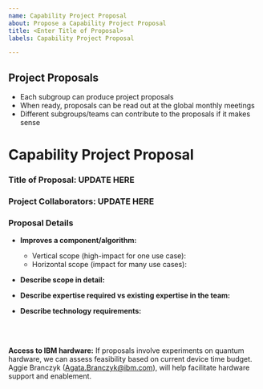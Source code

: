 ```yaml
---
name: Capability Project Proposal
about: Propose a Capability Project Proposal
title: <Enter Title of Proposal>
labels: Capability Project Proposal

---
```


## Project Proposals
- Each subgroup can produce project proposals
- When ready, proposals can be read out at the global monthly meetings
- Different subgroups/teams can contribute to the proposals if it makes sense

<!-- INSTRUCTIONS - Please fill out the template below to the best of your abilities. Any text within the arrow and dash areas is hidden from final view. -->

# Capability Project Proposal

### Title of Proposal: UPDATE HERE
<!-- ^^ Give your proposal a name to distinguish it --> 

### Project Collaborators: UPDATE HERE
<!-- ^^ Enter the names of those collaborators that are already involved --> 

### Proposal Details

- **Improves a component/algorithm:**
  - Vertical scope (high-impact for one use case): 
  - Horizontal scope (impact for many use cases):

- **Describe scope in detail:**

- **Describe expertise required vs existing expertise in the team:**

- **Describe technology requirements:**

<!-- REMINDER - Please fill out the ^^ above to the best of your abilities. -->

<br>
<br>

**Access to IBM hardware:**
If proposals involve experiments on quantum hardware, we can assess feasibility based on current device time budget. Aggie Branczyk (Agata.Branczyk@ibm.com), will help facilitate hardware support
and enablement.
